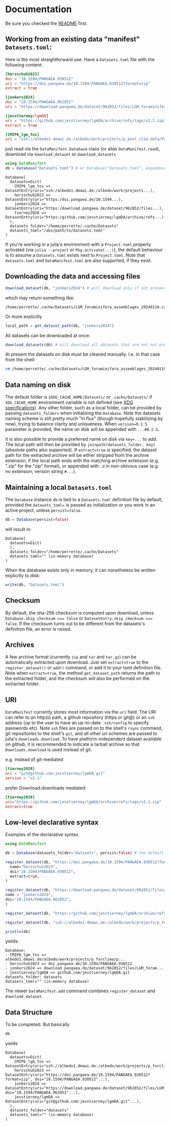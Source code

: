 # Documentation

Be sure you checked the [README](/README.md) first.

## Working from an existing data "manifest" `Datasets.toml`:

Here is the most straightforward use. Have a `Datasets.toml` file with the following content:

```toml
[herzschuh2023]
doi = "10.1594/PANGAEA.930512"
uri = "https://doi.pangaea.de/10.1594/PANGAEA.930512?format=zip"
extract = true

[jonkers2024]
doi = "10.1594/PANGAEA.962852"
uri = "https://download.pangaea.de/dataset/962852/files/LGM_foraminifera_assemblages_20240110.csv"

[jesstierney/lgmDA]
uri = "https://github.com/jesstierney/lgmDA/archive/refs/tags/v2.1.zip"
extract = true

[CMIP6_lgm_tos]
uri = "ssh://albedo1.dmawi.de:/albedo/work/projects/p_pool_clim_data/Paleodata/Tierney2020/LGM/recipe_cmip6_lgm_tos_20241114_151009/preproc/lgm/tos_CLIM"
```

just read via the `DataManifest.Database` class (or alias `DataManifest.read`), download via `download_dataset` or `download_datasets`

```julia
using DataManifest
db = Database("Datasets.toml") # or Database("Datasets.toml", expanduser("~/datasets"))
```

```
Database(
  datasets=Dict(
    CMIP6_lgm_tos => DatasetEntry(uri="ssh:/albedo1.dmawi.de:/albedo/work/projects...),
    herzschuh2023 => DatasetEntry(uri="https:/doi.pangaea.de/10.1594...),
    jonkers2024 => DatasetEntry(uri="https:/download.pangaea.de/dataset/962852/files...),
    tierney2020 => DatasetEntry(uri="https:/github.com/jesstierney/lgmDA/archive/refs...),
  ),
  datasets_folder="/home/perrette/.cache/Datasets"
  datasets_toml="/abs/path/to/Datasets.toml"
)
```

If you're working in a julia's environment with a `Project.toml` properly activated (via `julia --project` or `Pkg.activate(...)`), the default behaviour is to assume a `Datasets.toml` exists next to `Project.toml`. Note that `datasets.toml` and `DataManifest.toml` are also supported, if they exist.

## Downloading the data and accessing files

```julia
download_dataset(db, "jonkers2024") # will download only if not present
```
which may return something like:
```
/home/perrette/.cache/Datasets/LGM_foraminifera_assemblages_20240110.csv
```

Or more explicitly
```julia
local_path = get_dataset_path(db, "jonkers2024")
```

All datasets can be downloaded at once:
```julia
download_datasets(db) # will download all datasets that are not not present yet
```

At present the datasets on disk must be cleaned manually. I.e. in that case from the shell:
```bash
rm /home/perrette/.cache/Datasets/LGM_foraminifera_assemblages_20240110.csv
```

## Data naming on disk

The default folder is `$XDG_CACHE_HOME/Datasets/` or `.cache/Datasets/` if `XDG_CACHE_HOME` environment variable is not defined (see [XDG specifications](https://specifications.freedesktop.org/basedir-spec/latest/)).
Any other folder, such as a local folder, can be provided by passing `datasets_folder=` when initializing the `Database`.
Note the datasets naming scheme is still pretty much "in flux" (though hopefully stabilizing by now), trying to balance clarity and uniqueness.
When `version=0.2.5` parameter is provided, the name on disk will be appended with `...#0.2.5`.

It is also possible to provide a preferred name on disk via `key=...` to add. The local path will then be provided by `joinpath(datasets_folder, key)` (absolute paths also supported). If `extract=true` is specified, the dataset path for the extracted archive will be either stripped from the archive extension, if the local path ends with the matching archive extension (e.g. ".zip" for the "zip" format), or appended with `.d` in non-obivous case (e.g. no extension, version string `#...`).

## Maintaining a local `Datasets.toml`

The `Database` instance `db` is tied to a `Datasets.toml` definition file by default, provided the `datasets_toml=` is passed as initialization or you work in an active project, unless `persist=false`.

```julia
db = Database(persist=false)
```
will result in:
```
Database(
  datasets=Dict(
  ),
  datasets_folder="/home/perrette/.cache/Datasets"
  datasets_toml="" (in-memory database)
)
```

When the database exists only in memory, it can nonetheless be written explicitly to disk:

```julia
write(db, "Datasets.toml")
```

## Checksum

By default, the sha-256 checksum is computed upon download, unless `Database.skip_checksum === false` or `DatasetEntry.skip_checksum === false`. If the checksum turns out to be
different from the datasets's definition file, an error is raised.

## Archives

A few archive format (currently `zip` and `tar` and `tar.gz`) can be automatically extracted upon download.
Just set `extract=true` to the `register_dataset()` or `add()` command, or add it to your toml definition file.
Note when `extract=true`, the method `get_dataset_path` returns the path to the extracted folder, and the checksum will also be performed on the extracted folder.

## URI

`DataManifest` currently stores most information via the `uri` field. The URI can refer to an http(s) path, a github repository (https or git@) or an `ssh` address (up to the user to have an up-to-date `.ssh/config` to specify passwords etc).
Note `ssh` files are passed on to the shell's `rsync` command, git repositories to the shell's `git`, and all other uri schemes are passed to julia's `Downloads.download`. To have platform-independent dataset available on github, it is recommended to indicate a tarball archive so that `Downloads.download` is used instead of git.

e.g. instead of git-mediated

```toml
[tierney2020]
uri = "git@github.com:jesstierney/lgmDA.git"
version = "v2.1"
```

prefer Download.downloads mediated:
```toml
[tierney2020]
uri="https://github.com/jesstierney/lgmDA/archive/refs/tags/v2.1.zip"
extract=true
```

## Low-level declarative syntax

Examples of the declarative syntax.

```julia
using DataManifest

db = Database(datasets_folder="datasets", persist=false) # the default is ~/.cache/Datasets

register_dataset(db, "https://doi.pangaea.de/10.1594/PANGAEA.930512?format=zip";
  name="herzschuh2023",
  doi="10.1594/PANGAEA.930512",
  extract=true,
)

register_dataset(db, "https://download.pangaea.de/dataset/962852/files/LGM_foraminifera_assemblages_20240110.csv";
name = "jonkers2024",
doi="10.1594/PANGAEA.962852",
)

register_dataset(db, "https://github.com/jesstierney/lgmDA/archive/refs/tags/v2.1.zip", extract=true)

register_dataset(db, "ssh://albedo1.dmawi.de:/albedo/work/projects/p_forclima/preproc_data_esmvaltool/LGM/recipe_cmip6_lgm_tos_20241114_151009/preproc/lgm/tos_CLIM"; name="CMIP6_lgm_tos")

println(db)
```
yields:
```
Database:
- CMIP6_lgm_tos => albedo1.dmawi.de/albedo/work/projects/p_forclima/p...
- herzschuh2023 => doi.pangaea.de/10.1594/PANGAEA.930512
- jonkers2024 => download.pangaea.de/dataset/962852/files/LGM_foram...
- jesstierney/lgmDA => github.com/jesstierney/lgmDA.git
datasets_folder: datasets
datasets_toml="" (in-memory database)
```

The newer `DataManifest.add` command combines `register_dataset` and `download_dataset`.

## Data Structure

To be completed. But basically
```julia
db
```
yields
```
Database(
  datasets=Dict(
    CMIP6_lgm_tos => DatasetEntry(uri="ssh://albedo1.dmawi.de:/albedo/work/projects/p_forclima/preproc_data_esmvaltool/LGM/recipe_cmip6_lgm_tos_20241114_151009/preproc/lgm/tos_CLIM"...),
    herzschuh2023 => DatasetEntry(uri="https://doi.pangaea.de/10.1594/PANGAEA.930512?format=zip", doi="10.1594/PANGAEA.930512"...),
    jonkers2024 => DatasetEntry(uri="https://download.pangaea.de/dataset/962852/files/LGM_foraminifera_assemblages_20240110.csv", doi="10.1594/PANGAEA.962852"...),
    jesstierney/lgmDA => DatasetEntry(uri="git@github.com:jesstierney/lgmDA.git"...),
  ),
  datasets_folder="datasets"
  datasets_toml="" (in-memory database)
)
```
